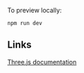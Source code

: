 To preview locally:

```shell
npm run dev
```

## Links

[Three.js documentation](https://threejs.org/docs/#manual/en/introduction/Creating-a-scene)
